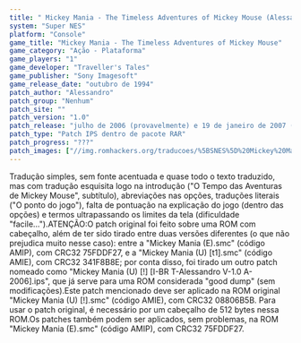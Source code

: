 ```yaml
---
title: " Mickey Mania - The Timeless Adventures of Mickey Mouse (Alessandro)"
system: "Super NES"
platform: "Console"
game_title: "Mickey Mania - The Timeless Adventures of Mickey Mouse"
game_category: "Ação - Plataforma"
game_players: "1"
game_developer: "Traveller's Tales"
game_publisher: "Sony Imagesoft"
game_release_date: "outubro de 1994"
patch_author: "Alessandro"
patch_group: "Nenhum"
patch_site: ""
patch_version: "1.0"
patch_release: "julho de 2006 (provavelmente) e 19 de janeiro de 2007 (para a Central de Traduções, provavelmente)"
patch_type: "Patch IPS dentro de pacote RAR"
patch_progress: "???"
patch_images: ["//img.romhackers.org/traducoes/%5BSNES%5D%20Mickey%20Mania%20-%20The%20Timeless%20Adventures%20of%20Mickey%20Mouse%20-%20Alessandro%20-%201.png","//img.romhackers.org/traducoes/%5BSNES%5D%20Mickey%20Mania%20-%20The%20Timeless%20Adventures%20of%20Mickey%20Mouse%20-%20Alessandro%20-%202.png","//img.romhackers.org/traducoes/%5BSNES%5D%20Mickey%20Mania%20-%20The%20Timeless%20Adventures%20of%20Mickey%20Mouse%20-%20Alessandro%20-%203.png"]
---
```

Tradução simples, sem fonte acentuada e quase todo o texto traduzido, mas com tradução esquisita logo na introdução ("O Tempo das Aventuras de Mickey Mouse", subtítulo), abreviações nas opções, traduções literais ("O ponto do jogo"), falta de pontuação na explicação do jogo (dentro das opções) e termos ultrapassando os limites da tela (dificuldade "facile...").ATENÇÃO:O patch original foi feito sobre uma ROM com cabeçalho, além de ter sido tirado entre duas versões diferentes (o que não prejudica muito nesse caso): entre a "Mickey Mania (E).smc" (código AMIP), com CRC32 75FDDF27, e a "Mickey Mania (U) [t1].smc" (código AMIE), com CRC32 341F8B8E; por conta disso, foi tirado um outro patch nomeado como "Mickey Mania (U) [!] [I-BR T-Alessandro V-1.0 A-2006].ips", que já serve para uma ROM considerada "good dump" (sem modificações).Este patch mencionado deve ser aplicado na ROM original "Mickey Mania (U) [!].smc" (código AMIE), com CRC32 08806B5B. Para usar o patch original, é necessário por um cabeçalho de 512 bytes nessa ROM.Os patches também podem ser aplicados, sem problemas, na ROM "Mickey Mania (E).smc" (código AMIP), com CRC32 75FDDF27.